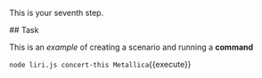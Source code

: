 This is your seventh step.

## Task

This is an _example_ of creating a scenario and running a **command**

`node liri.js concert-this Metallica`{{execute}}